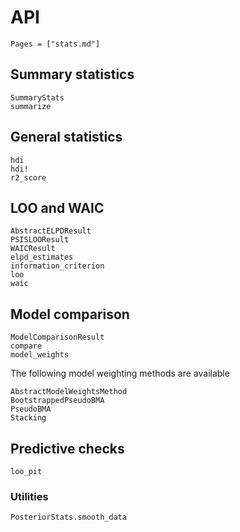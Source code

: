# API

```@index
Pages = ["stats.md"]
```

## Summary statistics

```@docs
SummaryStats
summarize
```

## General statistics

```@docs
hdi
hdi!
r2_score
```

## LOO and WAIC

```@docs
AbstractELPDResult
PSISLOOResult
WAICResult
elpd_estimates
information_criterion
loo
waic
```

## Model comparison

```@docs
ModelComparisonResult
compare
model_weights
```

The following model weighting methods are available
```@docs
AbstractModelWeightsMethod
BootstrappedPseudoBMA
PseudoBMA
Stacking
```

## Predictive checks

```@docs
loo_pit
```

### Utilities

```@docs
PosteriorStats.smooth_data
```
